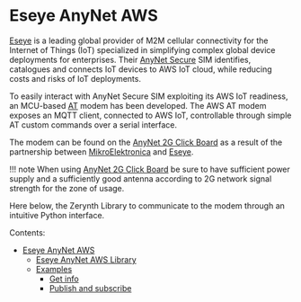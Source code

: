 # Eseye AnyNet AWS

[Eseye](https://www.eseye.com/) is a leading global provider of M2M cellular connectivity for the Internet of Things (IoT) specialized in simplifying complex global device deployments for enterprises. Their [AnyNet Secure](http://anynetsecure.com/) SIM identifies, catalogues and connects IoT devices to AWS IoT cloud, while reducing costs and risks of IoT deployments.

To easily interact with AnyNet Secure SIM exploiting its AWS IoT readiness, an MCU-based [AT](https://en.wikipedia.org/wiki/Hayes_command_set) modem has been developed. The AWS AT modem exposes an MQTT client, connected to AWS IoT, controllable through simple AT custom commands over a serial interface.

The modem can be found on the [AnyNet 2G Click Board](https://www.mikroe.com/anynet-2g-click) as a result of the partnership between [MikroElektronica](https://www.mikroe.com/) and [Eseye](https://www.eseye.com/).

!!! note
	 When using [AnyNet 2G Click Board](https://www.mikroe.com/anynet-2g-click) be sure to have sufficient power supply and a sufficiently good antenna according to 2G network signal strength for the zone of usage.

Here below, the Zerynth Library to communicate to the modem through an intuitive Python interface.

Contents:

 - [Eseye AnyNet AWS](/latest/reference/libs/eseye/anynetaws/docs/)
   -   [Eseye AnyNet AWS Library](/latest/reference/libs/eseye/anynetaws/docs/anynetaws/)
   -   [Examples](/latest/reference/libs/eseye/anynetaws/docs/examples/)
       -   [Get info](/latest/reference/libs/eseye/anynetaws/docs/examples/#get-info)
       -   [Publish and subscribe](/latest/reference/libs/eseye/anynetaws/docs/examples/#publish-and-subscribee)

<!--stackedit_data:
eyJoaXN0b3J5IjpbLTEyNzE4OTIxNDgsMTQwNzIxMDc3MV19
-->
